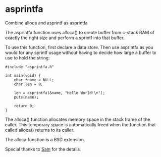 # asprintfa

Combine alloca and asprintf as asprintfa

The asprintfa function uses alloca() to create buffer
from c-stack RAM of exactly the right size and perform a
sprintf into that buffer.

To use this function, first declare a data store.
Then use asprintfa as you would for any sprintf usage
without having to decide how large a buffer to use
to hold the string:

    #include "asprintfa.h"

    int main(void) {
        char *name = NULL;
        char len = 0;
    
        len = asprintfa(&name, "Hello World!\n");
        puts(name);
        
        return 0;
    }

The alloca() function allocates memory space in the stack
frame of the caller.  This temporary space is automatically freed
when the function that called alloca() returns to its caller.
 
The alloca function is a BSD extension.

Special thanks to [Sam](https://blog.sam.liddicott.com/2015/07/marriage-of-alloca-and-asprintf.html) for the details.
